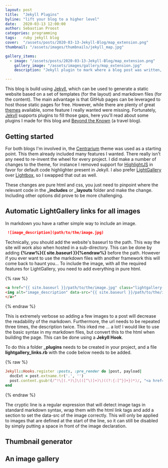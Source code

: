 ```yaml
---
layout: post
title:  "Jekyll Plugins"
byline: "lift your blog to a higher level"
date:   2020-03-13 12:00:00
author: Sebastian Proost
categories: programming
tags:	ruby jekyll blog
cover:  "/assets/posts/2020-03-13-Jekyll-Blog/map_extension.png"
thumbnail: "/assets/images/thumbnails/jekyll_map.jpg"

gallery_items:
  - image: "/assets/posts/2020-03-13-Jekyll-Blog/map_extension.png"
    gallery_image: "/assets/images/gallery/map_extension.jpg"
    description: "Jekyll plugin to mark where a blog post was written, great for a travel blog."

---
```


This blog is build using [Jekyll], which can be used to generate a static website based on a set of templates (for the
layout) and markdown files (for the content). The main advantage is that GitHub pages can be leveraged to host those
static pages for free. However, while there are plenty of great [themes] available, some feature I really wanted were
missing. Fortunately, [Jekyll] supports plugins to fill those gaps, here you'll read about some plugins I made for this
blog and [Beyond the Known] (a travel blog).

## Getting started

For both blogs I'm involved in, the [Centrarium] theme was used as a starting point. This them already included many 
features I wanted. There really isn't any need to re-invent the wheel for every project. I did make a number of changes
to the theme, for instance I removed support for [HighlightJS] in favor for default code highlighter present in Jekyll.
I also prefer [LightGallery] over [Lightbox], so I swapped that out as well. 

These changes are pure html and css, you just need to pinpoint where the relevant code in the **\_includes** or 
**\_layouts** folder and make the change. Including other options did prove to be more challenging. 

## Automatic LightGallery links for all images

In markdown you have a rather simple way to include an image.

```markdown
 ![image_description](path/to/the/image.jpg)
```

Technically, you should add the website's baseurl to the path. This way the site will work also when hosted in a 
sub-directory. This can be done by adding **{%raw%}{{ site.baseurl }}{%endraw%}** before the path. However if you ever want to 
use the markdown files with another framework this will come back to haunt you... To include the image, with all the 
required features for LightGallery, you need to add everything in pure html.

{% raw %}
```html
<a href="{{ site.baseurl }}/path/to/the/image.jpg" class="lightgallery-link" data-sub-html="image_description">
<img alt="image_description" data-src="{{ site.baseurl }}/path/to/the/image.jpg" src="{{ site.baseurl }}/path/to/the/image.jpg" />
</a>"
```
{% endraw %}

This is extremely verbose so adding a few images to a post will decrease the readability of the markdown. Furthermore,
the url needs to be repeated three times, the description twice. This irked me ... a lot! I would like to use the basic
syntax in my markdown files, but convert this to the html when building the page. This can be done using a 
**Jekyll Hook**. 

To do this a folder **\_plugins** needs to be created in your project, and a file **lightgallery_links.rb** with the 
code below needs to be added.

{% raw %}
```ruby
Jekyll::Hooks.register :posts, :pre_render do |post, payload|
  docExt = post.extname.tr('.', '')
  post.content.gsub!(/^!\[(.*)\]\(([^\)]+)\)((?:{:[^}]+})*)/, "<a href=\"{{ site.baseurl }}\\2\" class=\"lightgallery-link\" data-sub-html=\"\\1\">\n![\\1]({{ site.baseurl }}\\2)\\3{:data-src=\"{{ site.baseurl }}\\2\"}\n</a>")
end
```
{% endraw %}

The cryptic line is a regular expression that will detect image tags in standard markdown syntax, wrap them with the html
link tags and add a section to set the data-src of the image correctly. This will only be applied to images that are
defined at the start of the line, so it can still be disabled by simply putting a space in front of the image 
declaration.

## Thumbnail generator



## An image gallery



[Jekyll]: https://jekyllrb.com/
[themes]: http://jekyllthemes.org/
[Beyond the Known]: http://beyond-the-known.eu/
[Centrarium]: https://github.com/bencentra/centrarium
[LightGallery]: http://sachinchoolur.github.io/lightGallery/
[Lightbox]: https://lokeshdhakar.com/projects/lightbox2/
[HighlightJS]: https://highlightjs.org/
